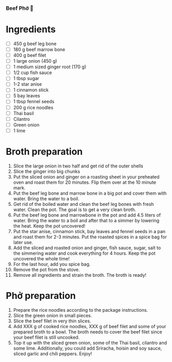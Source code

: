 ### Beef Phở 🍜
# Ingredients
- [ ] 450 g beef leg bone
- [ ] 180 g beef marrow bone
- [ ] 400 g beef filet
- [ ] 1 large onion (450 g)
- [ ] 1 medium sized ginger root (170 g)
- [ ] 1/2 cup fish sauce
- [ ] 1 tbsp sugar
- [ ] 1-2 star anise
- [ ] 1 cinnamon stick
- [ ] 5 bay leaves
- [ ] 1 tbsp fennel seeds
- [ ] 200 g rice noodles
- [ ] Thai basil
- [ ] Cilantro
- [ ] Green onion
- [ ] 1 lime
# Broth preparation
1. Slice the large onion in two half and get rid of the outer shells
2. Slice the ginger into big chunks
3. Put the sliced onion and ginger on a roasting sheet in your preheated oven and roast them for 20 minutes. Flip them over at the 10 minute mark.
4. Put the beef leg bone and marrow bone in a big pot and cover them with water. Bring the water to a boil. 
5. Get rid of the boiled water and clean the beef leg bones with fresh water. Clean the pot. The goal is to get a very clean broth.
6. Put the beef leg bone and marrowbone in the pot and add 4.5 liters of water. Bring the water to a boil and after that to a simmer by lowering the heat. Keep the pot uncovered!
7. Put the star anise, cinnamon stick, bay leaves and fennel seeds in a pan and roast them for 2-3 minutes. Put the roasted spices in a spice bag for later use.
8. Add the sliced and roasted onion and ginger, fish sauce, sugar, salt to the simmering water and cook everything for 4 hours. Keep the pot uncovered the whole time!
9. For the last hour, add you spice bag.
10. Remove the pot from the stove.
11. Remove all ingredients and strain the broth. The broth is ready!
# Phở preparation
1. Prepare the rice noodles according to the package instructions.
2. Slice the green onion in small pieces.
3. Slice the beef filet in very thin slices.
4. Add XXX g of cooked rice noodles, XXX g of beef filet and some of your prepared broth to a bowl. The broth needs to cover the beef filet since your beef filet is still uncooked.
5. Top it up with the sliced green onion, some of the Thai basil, cilantro and some lime. Additionally, you could add Sriracha, hoisin and soy sauce, sliced garlic and chili peppers. Enjoy!